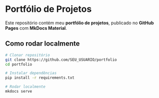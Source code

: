 # Portfólio de Projetos

Este repositório contém meu **portfólio de projetos**, publicado no **GitHub Pages** com **MkDocs Material**.

## Como rodar localmente
```bash
# Clonar repositório
git clone https://github.com/SEU_USUARIO/portfolio
cd portfolio

# Instalar dependências
pip install -r requirements.txt

# Rodar localmente
mkdocs serve
